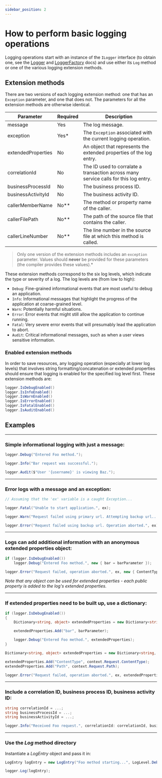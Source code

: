 ```yaml
---
sidebar_position: 2
---
```


# How to perform basic logging operations

Logging operations start with an instance of the `ILogger` interface (to obtain one, see the [Logger](Logger.md) and [LoggerFactory](LoggerFactory.md) docs) and use either its `Log` method or one of the various logging extension methods.

## Extension methods

There are two versions of each logging extension method: one that has an `Exception` parameter, and one that does not. The parameters for all the extension methods are otherwise identical.

Parameter          | Required | Description
------------------ | -------- | -----------
message            | Yes      | The log message.
exception          | Yes*     | The `Exception` associated with the current logging operation.
extendedProperties | No       | An object that represents the extended properties of the log entry.
correlationId      | No       | The ID used to corralate a transaction across many service calls for this log entry.
businessProcessId  | No       | The business process ID.
businessActivityId | No       | The business activity ID.
callerMemberName   | No**     | The method or property name of the caller.
callerFilePath     | No**     | The path of the source file that contains the caller.
callerLineNumber   | No**     | The line number in the source file at which this method is called.

> Only one version of the extension methods includes an `exception` parameter. Values should **never** be provided for these parameters (the compiler provides these values).*

These extension methods correspond to the six log levels, which indicate the type or severity of a log. The log levels are (from low to high):

- `Debug`: Fine-grained informational events that are most useful to debug an application.
- `Info`: Informational messages that highlight the progress of the application at coarse-grained level.
- `Warn`: Potentially harmful situations.
- `Error`: Error events that might still allow the application to continue running.
- `Fatal`: Very severe error events that will presumably lead the application to abort.
- `Audit`: Critical informational messages, such as when a user views sensitive information.

### Enabled extension methods

In order to save resources, any logging operation (especially at lower log levels) that involves string formatting/concatenation or extended properties should ensure that logging is enabled for the specified log level first. These extension methods are:

```csharp
logger.IsDebugEnabled()
logger.IsInfoEnabled()
logger.IsWarnEnabled()
logger.IsErrorEnabled()
logger.IsFatalEnabled()
logger.IsAuditEnabled()
```

## Examples

---

### Simple informational logging with just a message:

```csharp
logger.Debug("Entered Foo method.");

logger.Info("Bar request was successful.");

logger.Audit($"User '{username}' is viewing Baz.");
```

---

### Error logs with a message and an exception:

```csharp
// Assuming that the 'ex' variable is a caught Exception...

logger.Fatal("Unable to start application.", ex);

logger.Warn("Request failed using primary url. Attempting backup url...", ex);

logger.Error("Request failed using backup url. Operation aborted.", ex);
```

---

### Logs can add additional information with an anonymous extended properties object:

```csharp
if (logger.IsDebugEnabled())
    logger.Debug("Entered Foo method.", new { bar = barParameter });

logger.Error("Request failed, operation aborted.", ex, new { ContentType = context.Request.ContentType, Path = context.Request.Path });
```
*Note that any object can be used for extended properties - each public property is added to the log's extended properties.*

---

### If extended properties need to be built up, use a dictionary:

```csharp
if (logger.IsDebugEnabled())
{
    Dictionary<string, object> extendedProperties = new Dictionary<string, object>();

    extendedProperties.Add("bar", barParameter);

    logger.Debug("Entered Foo method.", extendedProperties);
}

Dictionary<string, object> extendedProperties = new Dictionary<string, object>();

extendedProperties.Add("ContentType", context.Request.ContentType);
extendedProperties.Add("Path", context.Request.Path);

logger.Error("Request failed, operation aborted.", ex, extendedProperties);
```

---

### Include a correlation ID, business process ID, business activity ID:

```csharp
string correlationId = ...;
string businessProcessId = ...;
string businessActivityId = ...;

logger.Info("Received Foo request.", correlationId: correlationId, businessProcessId: businessProcessId, businessActivityId: businessActivityId);
```

---

### Use the _Log_ method directory
Instantiate a _LogEntry_ object and pass it in:

```csharp
LogEntry logEntry = new LogEntry("Foo method starting...", LogLevel.Debug, new { bar = "abc" });

logger.Log(logEntry);
```
